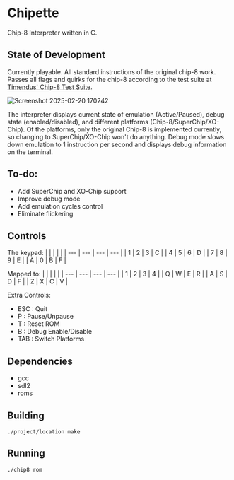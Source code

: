 # Chipette
Chip-8 Interpreter written in C. 

## State of Development
Currently playable. All standard instructions of the original chip-8 work. Passes all flags and quirks for the chip-8 according to the test suite at [Timendus' Chip-8 Test Suite](https://github.com/Timendus/chip8-test-suite?tab=readme-ov-file#quirks-test). 

![Screenshot 2025-02-20 170242](https://github.com/user-attachments/assets/83b3c014-e1be-4d1f-a739-389a61b35c1d)

The interpreter displays current state of emulation (Active/Paused), debug state (enabled/disabled), and different platforms (Chip-8/SuperChip/XO-Chip). Of the platforms, only the original Chip-8 is implemented currently, so changing to SuperChip/XO-Chip won't do anything. Debug mode slows down emulation to 1 instruction per second and displays debug information on the terminal. 

## To-do:
- Add SuperChip and XO-Chip support
- Improve debug mode
- Add emulation cycles control
- Eliminate flickering

## Controls
The keypad:
|     |     |     |     |
| --- | --- | --- | --- |
| 1   | 2   | 3   | C   |
| 4   | 5   | 6   | D   |
| 7   | 8   | 9   | E   |
| A   | 0   | B   | F   |

Mapped to:
|     |     |     |     |
| --- | --- | --- | --- |
| 1   | 2   | 3   | 4   |
| Q   | W   | E   | R   |
| A   | S   | D   | F   |
| Z   | X   | C   | V   |

Extra Controls:
- ESC  : Quit
- P    : Pause/Unpause
- T    : Reset ROM
- B    : Debug Enable/Disable
- TAB  : Switch Platforms

## Dependencies
- gcc
- sdl2
- roms

## Building
`./project/location make`

## Running
`./chip8 rom`


